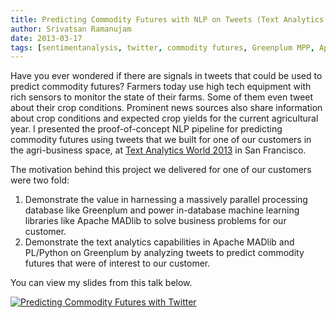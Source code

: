```yaml
---
title: Predicting Commodity Futures with NLP on Tweets (Text Analytics World San Francisco 2013)
author: Srivatsan Ramanujam
date: 2013-03-17
tags: [sentimentanalysis, twitter, commodity futures, Greenplum MPP, Apache MADlib]
---
```


Have you ever wondered if there are signals in tweets that could be used to predict commodity futures? Farmers today use high tech equipment with rich sensors to monitor the state of their farms. Some of them even tweet about their crop conditions. Prominent news sources also share information about crop conditions and expected crop yields for the current agricultural year. I presented the proof-of-concept NLP pipeline for predicting commodity futures using tweets that we built for one of our customers in the agri-business space, at [Text Analytics World 2013](http://www.textanalyticsworld.com/pdf/sf14/1515_Ramanujam.pdf) in San Francisco.  

The motivation behind this project we delivered for one of our customers were two fold:
1. Demonstrate the value in harnessing a massively parallel processing database like Greenplum and power in-database machine learning libraries like Apache MADlib to solve business problems for our customer.
2. Demonstrate the text analytics capabilities in Apache MADlib and PL/Python on Greenplum by analyzing tweets to predict commodity futures that were of interest to our customer.

You can view my slides from this talk below.

[![Predicting Commodity Futures with Twitter](https://raw.githubusercontent.com/vatsan/vatsan.github.io/master/assets/img/sample/twitter_commodity_futures_taw_2013.png)](https://www.slideshare.net/SrivatsanRamanujam/sramanujam-taw-2014)
